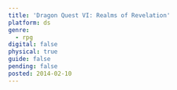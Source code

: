 ```yaml
---
title: 'Dragon Quest VI: Realms of Revelation'
platform: ds
genre:
  - rpg
digital: false
physical: true
guide: false
pending: false
posted: 2014-02-10
---
```

